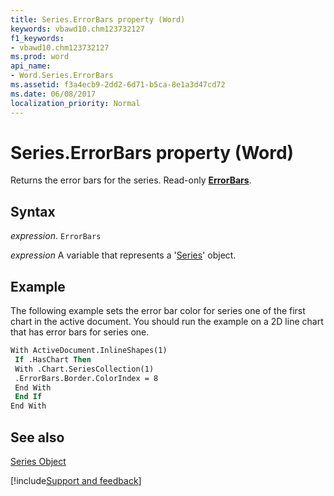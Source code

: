 ```yaml
---
title: Series.ErrorBars property (Word)
keywords: vbawd10.chm123732127
f1_keywords:
- vbawd10.chm123732127
ms.prod: word
api_name:
- Word.Series.ErrorBars
ms.assetid: f3a4ecb9-2dd2-6d71-b5ca-8e1a3d47cd72
ms.date: 06/08/2017
localization_priority: Normal
---
```



# Series.ErrorBars property (Word)

Returns the error bars for the series. Read-only  **[ErrorBars](Word.ErrorBars.md)**.


## Syntax

_expression_. `ErrorBars`

_expression_ A variable that represents a '[Series](Word.Series.md)' object.


## Example

The following example sets the error bar color for series one of the first chart in the active document. You should run the example on a 2D line chart that has error bars for series one.


```vb
With ActiveDocument.InlineShapes(1) 
 If .HasChart Then 
 With .Chart.SeriesCollection(1) 
 .ErrorBars.Border.ColorIndex = 8 
 End With 
 End If 
End With 

```


## See also


[Series Object](Word.Series.md)

[!include[Support and feedback](~/includes/feedback-boilerplate.md)]